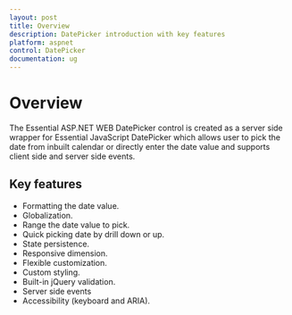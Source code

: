 ```yaml
---
layout: post
title: Overview
description: DatePicker introduction with key features
platform: aspnet
control: DatePicker
documentation: ug
---
```

# Overview 

The Essential ASP.NET WEB DatePicker control is created as a server side wrapper for Essential JavaScript DatePicker which allows user to pick the date from inbuilt calendar or directly enter the date value and supports client side and server side events.

## Key features

* Formatting the date value.
* Globalization.
* Range the date value to pick.
* Quick picking date by drill down or up.
* State persistence.
* Responsive dimension.
* Flexible customization.
* Custom styling.
* Built-in jQuery validation.
* Server side events
* Accessibility (keyboard and ARIA).
